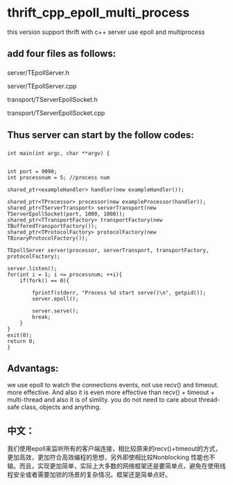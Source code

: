 thrift_cpp_epoll_multi_process
==============================
this version support thrift with c++ server use epoll and multiprocess


add four files as follows:
------------------------------

###

server/TEpollServer.h

server/TEpollServer.cpp

transport/TServerEpollSocket.h

transport/TServerEpollSocket.cpp
###

Thus server can start by the follow codes:
----------------------------------

###
    int main(int argc, char **argv) {

    
    int port = 9090;
    int processnum = 5; //process num

    shared_ptr<exampleHandler> handler(new exampleHandler());    

    shared_ptr<TProcessor> processor(new exampleProcessor(handler));
    shared_ptr<TServerTransport> serverTransport(new TServerEpollSocket(port, 1000, 1000));
    shared_ptr<TTransportFactory> transportFactory(new TBufferedTransportFactory());
    shared_ptr<TProtocolFactory> protocolFactory(new TBinaryProtocolFactory());

    TEpollServer server(processor, serverTransport, transportFactory, protocolFactory);
    
    server.listen();
    for(int i = 1; i <= processnum; ++i){
        if(fork() == 0){

            fprintf(stderr, "Process %d start serve()\n", getpid());
            server.epoll();

            server.serve();
            break;
        }
    }
    exit(0);
    return 0;
    }
###

Advantags:
-------------------------
we use epoll to watch the connections events, not use recv() and timeout. more effective. And also it is even more effective 
than recv() + timeout + multi-thread and also it is of simlity. you do not need to care about thread-safe class, objects and anything.




中文：
-------------------------
我们使用epoll来监听所有的客户端连接，相比较原来的recv()+timeout的方式，更加高效，更加符合高效编程的思想，另外即使相比较Nonblocking
性能也不输。而且，实现更加简单，实际上大多数的网络框架还是要简单点，避免在使用线程安全或者需要加锁的场景的复杂情况。框架还是简单点好。

